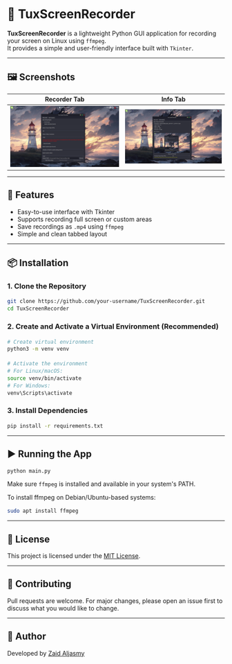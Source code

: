 # 🎥 TuxScreenRecorder

**TuxScreenRecorder** is a lightweight Python GUI application for recording your screen on Linux using `ffmpeg`.  
It provides a simple and user-friendly interface built with `Tkinter`.

---

## 🖼️ Screenshots

| Recorder Tab | Info Tab |
|--------------|----------|
| ![Recorder Tab](TSRRecorderTab.png) | ![Info Tab](TSR-InfoTab.png) |

---

## 🚀 Features

- Easy-to-use interface with Tkinter  
- Supports recording full screen or custom areas  
- Save recordings as `.mp4` using `ffmpeg`  
- Simple and clean tabbed layout

---

## 📦 Installation

### 1. Clone the Repository

```bash
git clone https://github.com/your-username/TuxScreenRecorder.git
cd TuxScreenRecorder
```

### 2. Create and Activate a Virtual Environment (Recommended)

```bash
# Create virtual environment
python3 -m venv venv

# Activate the environment
# For Linux/macOS:
source venv/bin/activate
# For Windows:
venv\Scripts\activate
```

### 3. Install Dependencies

```bash
pip install -r requirements.txt
```

---

## ▶️ Running the App

```bash
python main.py
```

Make sure `ffmpeg` is installed and available in your system's PATH.

To install ffmpeg on Debian/Ubuntu-based systems:

```bash
sudo apt install ffmpeg
```

---

## 📄 License

This project is licensed under the [MIT License](LICENSE).

---

## 🤝 Contributing

Pull requests are welcome. For major changes, please open an issue first to discuss what you would like to change.

---

## 🧠 Author

Developed by [Zaid Aljasmy](https://github.com/Zaid-Aljasmy)
